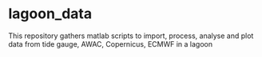 # lagoon_data
This repository gathers matlab scripts to import, process, analyse and plot data from tide gauge, AWAC, Copernicus, ECMWF in a lagoon
